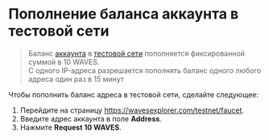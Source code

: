 # Пополнение баланса аккаунта в тестовой сети

> Баланс [аккаунта](/blockchain/account.md) в [тестовой сети](/blockchain/test-network.md) пополняется фиксированной суммой в 10 WAVES.
<br>С одного IP-адреса разрешается пополнять баланс _одного_ любого адреса один раз в 15 минут

Чтобы пополнить баланс адреса в тестовой сети, сделайте следующее:

1. Перейдите на страницу <https://wavesexplorer.com/testnet/faucet>.
2. Введите адрес аккаунта в поле **Address**.
3. Нажмите **Request 10 WAVES**.
